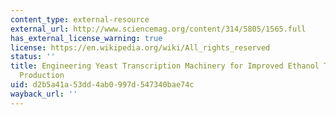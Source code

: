 ```yaml
---
content_type: external-resource
external_url: http://www.sciencemag.org/content/314/5805/1565.full
has_external_license_warning: true
license: https://en.wikipedia.org/wiki/All_rights_reserved
status: ''
title: Engineering Yeast Transcription Machinery for Improved Ethanol Tolerance and
  Production
uid: d2b5a41a-53dd-4ab0-997d-547340bae74c
wayback_url: ''
---
```

